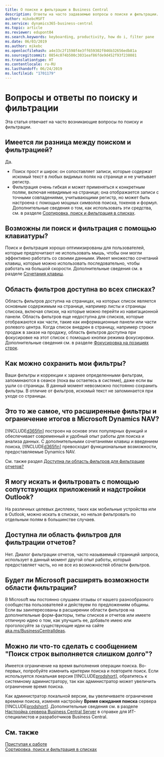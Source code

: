 ```yaml
---
title: О поиске и фильтрации в Business Central
description: Ответы на часто задаваемые вопросы о поиске и фильтрации.
author: mikebcMSFT
ms.service: dynamics365-business-central
ms.topic: article
ms.reviewer: edupont04
ms.search.keywords: keyboarding, productivity, how do i, filter pane
ms.date: 06/03/2019
ms.author: mikebc
ms.openlocfilehash: a4e33c2f1598f4e3ff659302f046b32656edb81a
ms.sourcegitcommit: 0854c074b500c3031eaf86fde9d452f93f238081
ms.translationtype: HT
ms.contentlocale: ru-RU
ms.lasthandoff: 06/24/2019
ms.locfileid: "1701179"
---
```

# <a name="searching-and-filtering-faq"></a>Вопросы и ответы по поиску и фильтрации
Эта статья отвечает на часто возникающие вопросы по поиску и фильтрации.

## <a name="is-there-a-difference-between-searching-and-filtering"></a>Имеется ли разница между поиском и фильтрацией?
Да.
- Поиск прост и широк: он сопоставляет записи, которые содержат искомый текст в любых видимых полях на странице и не учитывает регистр.
- Фильтрация очень гибкая и может применяться к конкретным полям, включая невидимые на странице; она отображается записи с точными совпадениями, учитывающими регистр, но может быть настроена с помощью мощных символов поиска, токенов и формул. Дополнительные сведения о том, как использовать эти средства, см. в разделе [Сортировка, поиск и фильтрация в списках](ui-enter-criteria-filters.md).

## <a name="is-there-a-keyboard-experience-for-search-and-filter"></a>Возможны ли поиск и фильтрация с помощью клавиатуры?
Поиск и фильтрация хорошо оптимизированы для пользователей, которые предпочитают не использовать мышь, чтобы они могли эффективно работать со своими данными. Имеет множество сочетаний клавиш, которые можно использовать последовательно, чтобы работать на большой скорости. Дополнительные сведения см. в разделе [Сочетания клавиш](keyboard-shortcuts.md#KeyboardFilter).

## <a name="is-the-filter-pane-available-on-all-lists"></a>Область фильтров доступна во всех списках?
Область фильтров доступна на страницах, на которых список является основным содержимым на странице, например листы и страницы списока, включая списки, на которые можно перейти из навигационной панели. Область фильтров еще недоступна для списков, которые отображаются как части, такие как информационные панели или части ролевого центра. Когда список внедрен в страницу, например строки продаж в заказе на продажу, область фильтров доступна при фокусировке на этот список с помощью кнопки режима фокусировки. Дополнительные сведения см. в разделе [Фокусировка на позициях строк](ui-enter-data.md#Focus).

## <a name="how-can-i-save-my-filters"></a>Как можно сохранить мои фильтры?

Ваши фильтры и коррекции к заранее определенными фильтрам, запоминаются в сеансе (пока вы остаетесь в системе), даже если вы ушли со страницы. В данный момент невозможно постоянно сохранить фильтры. В отличие от фильтров, искомый текст не запоминается при уходе со страницы.

## <a name="is-this-the-same-as-advanced-filters-and-limit-totals-in-microsoft-dynamics-nav"></a>Это то же самое, что расширенные фильтры и ограничение итогов в Microsoft Dynamics NAV?

[!INCLUDE[d365fin](includes/d365fin_md.md)] построен на основе этих популярных функций и обеспечивает современный и удобный опыт работы для поиска и анализа данных. С дополнительными сочетаниями клавиш и введением поиска, [!INCLUDE[d365fin](includes/d365fin_md.md)] превосходит функциональные возможности, предоставляемые Dynamics NAV.  

См. также раздел [Доступна ли область фильтров для фильтрации отчетов?](#is-the-filter-pane-available-for-filtering-reports)  

## <a name="can-i-search-and-filter-using-the-companion-apps-and-outlook-addin"></a>Я могу искать и фильтровать с помощью сопутствующих приложений и надстройки Outlook?
На различных целевых дисплеях, таких как мобильные устройства или в Outlook, можно искать в списках, но нельзя фильтровать по отдельным полям в большинстве случаев.

## <a name="is-the-filter-pane-available-for-filtering-reports"></a>Доступна ли область фильтров для фильтрации отчетов?
Нет. Диалог фильтрации отчетов, часто называемый страницей запроса, использует в данный момент другой опыт работы, который предоставляет часть, но не все из возможностей области фильтров.

## <a name="will-microsoft-extend-the-filter-pane-experience"></a>Будет ли Microsoft расширять возможности области фильтрации?
В Microsoft мы постоянно слушаем отзывы от нашего разнообразного сообщества пользователей и действуем по предложениям общины. Если вы заинтересованы в расширении области фильтров на дополнительные форм-факторы, типы списков и отчетов или имеете отличную идею о том, как улучшить ее, добавьте имею или проголосуйте за существующие идеи на сайте [aka.ms/BusinessCentralIdeas](https://aka.ms/businesscentralideas).

## <a name="can-i-do-anything-about-the-searching-for-rows-is-taking-too-long-message"></a>Можно ли что-то сделать с сообщением "Поиск строк выполняется слишком долго"?

Имеется ограничение на время выполнения операции поиска. Во-первых, попробуйте изменить критерии поиска и повторите поиск. Если используется локальная версия [!INCLUDE[prodshort](includes/prodshort.md)], обратитесь к системному администратору, так как администратор может увеличить ограничение время поиска.

Как администратор локальной версии, вы увеличиваете ограничение времени поиска, изменяя настройку **Время ожидания поиска** сервера [!INCLUDE[prodshort](includes/prodshort.md)]. Дополнительные сведения см. в разделе [Настройка сервера Business Central Server](https://docs.microsoft.com/en-us/dynamics365/business-central/dev-itpro/administration/configure-server-instance?#Database) в справке для ИТ-специалистов и разработчиков Business Central.

## <a name="see-also"></a>См. также

[Приступая к работе](product-get-started.md)  
[Сортировка, поиск и фильтрация в списках](ui-enter-criteria-filters.md)  
